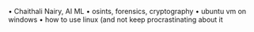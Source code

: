 • Chaithali Nairy, AI ML
• osints, forensics, cryptography 
• ubuntu vm on windows
• how to use linux (and not keep procrastinating about it